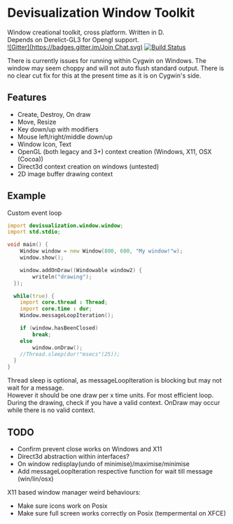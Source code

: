 Devisualization Window Toolkit
===
Window creational toolkit, cross platform. Written in D.<br/>
Depends on Derelict-GL3 for Opengl support.<br/>
[![Gitter](https://badges.gitter.im/Join Chat.svg)](https://gitter.im/Devisualization/window?utm_source=badge&utm_medium=badge&utm_campaign=pr-badge&utm_content=badge)
[![Build Status](https://travis-ci.org/Devisualization/window.svg)](https://travis-ci.org/Devisualization/window)

There is currently issues for running within Cygwin on Windows. The window may seem choppy and will not auto flush standard output.
There is no clear cut fix for this at the present time as it is on Cygwin's side.

Features
--------
* Create, Destroy, On draw
* Move, Resize
* Key down/up with modifiers
* Mouse left/right/middle down/up
* Window Icon, Text
* OpenGL (both legacy and 3+) context creation (Windows, X11, OSX (Cocoa))
* Direct3d context creation on windows (untested)
* 2D image buffer drawing context

Example
-------
Custom event loop
```D
import devisualization.window.window;
import std.stdio;

void main() {
	Window window = new Window(800, 600, "My window!"w);
	window.show();

	window.addOnDraw((Windowable window2) {
		writeln("drawing");
  });

  while(true) {
    import core.thread : Thread;
    import core.time : dur;
    Window.messageLoopIteration();

    if (window.hasBeenClosed)
        break;
    else
        window.onDraw();
    //Thread.sleep(dur!"msecs"(25));
  }
}
```
Thread sleep is optional, as messageLoopIteration is blocking but may not wait for a message.<br/>
However it should be one draw per x time units. For most efficient loop.
During the drawing, check if you have a valid context. OnDraw may occur while there is no valid context.

TODO
-----
* Confirm prevent close works on Windows and X11
* Direct3d abstraction within interfaces?
* On window redisplay(undo of minimise)/maximise/minimise
* Add messageLoopIteration respective function for wait till message (win/lin/osx)

X11 based window manager weird behaviours:
* Make sure icons work on Posix
* Make sure full screen works correctly on Posix (tempermental on XFCE)
